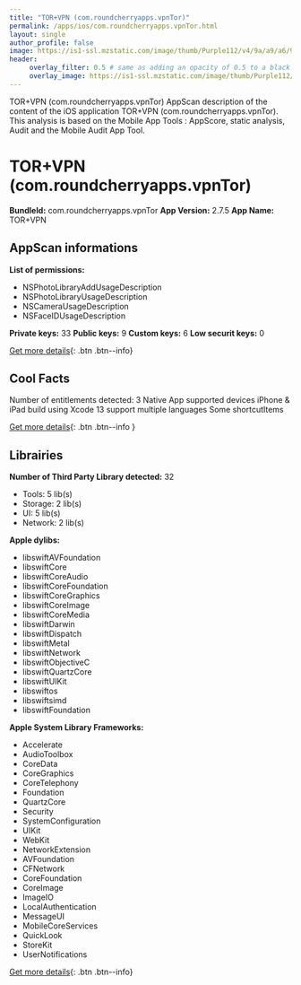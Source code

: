 ```yaml
---
title: "TOR+VPN (com.roundcherryapps.vpnTor)"
permalink: /apps/ios/com.roundcherryapps.vpnTor.html
layout: single
author_profile: false
image: https://is1-ssl.mzstatic.com/image/thumb/Purple112/v4/9a/a9/a6/9aa9a67e-8376-2dd3-7492-ac4344ece779/AppIcon-0-0-1x_U007emarketing-0-0-0-10-0-0-sRGB-0-0-0-GLES2_U002c0-512MB-85-220-0-0.png/512x512bb.jpg
header: 
     overlay_filter: 0.5 # same as adding an opacity of 0.5 to a black background
     overlay_image: https://is1-ssl.mzstatic.com/image/thumb/Purple112/v4/9a/a9/a6/9aa9a67e-8376-2dd3-7492-ac4344ece779/AppIcon-0-0-1x_U007emarketing-0-0-0-10-0-0-sRGB-0-0-0-GLES2_U002c0-512MB-85-220-0-0.png/512x512bb.jpg
---
```

TOR+VPN (com.roundcherryapps.vpnTor) AppScan description of the content of the iOS application TOR+VPN (com.roundcherryapps.vpnTor). This analysis is based on the Mobile App Tools : AppScore, static analysis, Audit and the Mobile Audit App Tool.

# TOR+VPN (com.roundcherryapps.vpnTor)

**BundleId:** com.roundcherryapps.vpnTor
**App Version:** 2.7.5
**App Name:** TOR+VPN


## AppScan informations 

**List of permissions:** 
- NSPhotoLibraryAddUsageDescription
- NSPhotoLibraryUsageDescription
- NSCameraUsageDescription
- NSFaceIDUsageDescription
  
  
**Private keys:** 33
**Public keys:** 9
**Custom keys:** 6
**Low securit keys:** 0
  
[Get more details](/pricing.html){: .btn .btn--info}

## Cool Facts

Number of entitlements detected: 3
Native App
supported devices iPhone & iPad
build using Xcode 13
support multiple languages
Some shortcutItems 
  
[Get more details](/pricing.html){: .btn .btn--info }

## Librairies 
**Number of Third Party Library detected:** 32
- Tools: 5 lib(s)
- Storage: 2 lib(s)
- UI: 5 lib(s)
- Network: 2 lib(s)


**Apple dylibs:**
- libswiftAVFoundation
- libswiftCore
- libswiftCoreAudio
- libswiftCoreFoundation
- libswiftCoreGraphics
- libswiftCoreImage
- libswiftCoreMedia
- libswiftDarwin
- libswiftDispatch
- libswiftMetal
- libswiftNetwork
- libswiftObjectiveC
- libswiftQuartzCore
- libswiftUIKit
- libswiftos
- libswiftsimd
- libswiftFoundation


**Apple System Library Frameworks:**
- Accelerate
- AudioToolbox
- CoreData
- CoreGraphics
- CoreTelephony
- Foundation
- QuartzCore
- Security
- SystemConfiguration
- UIKit
- WebKit
- NetworkExtension
- AVFoundation
- CFNetwork
- CoreFoundation
- CoreImage
- ImageIO
- LocalAuthentication
- MessageUI
- MobileCoreServices
- QuickLook
- StoreKit
- UserNotifications


  
[Get more details](/pricing.html){: .btn .btn--info}


